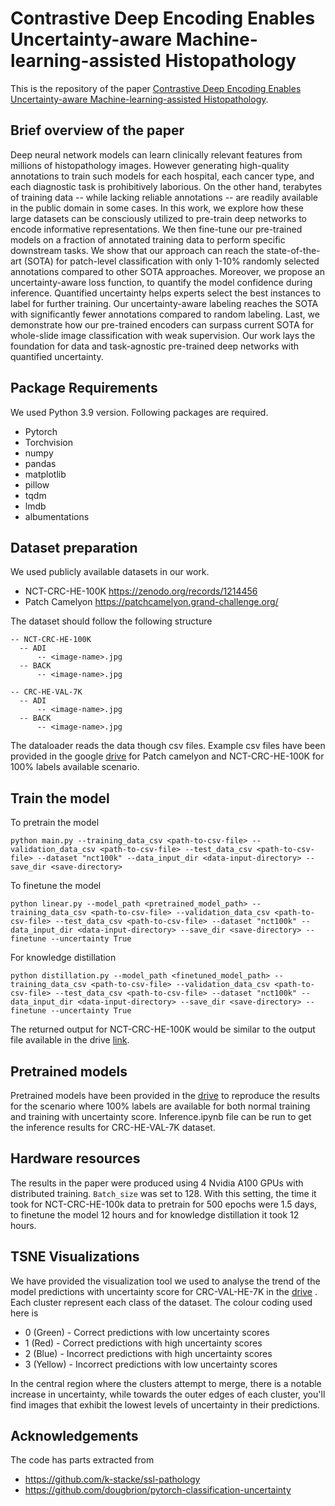 # Contrastive Deep Encoding Enables Uncertainty-aware Machine-learning-assisted Histopathology

This is the repository of the paper [Contrastive Deep Encoding Enables Uncertainty-aware Machine-learning-assisted Histopathology](https://arxiv.org/abs/2309.07113).


## Brief overview of the paper

Deep neural network models can learn clinically relevant features from millions of histopathology images. However generating high-quality annotations to train such models for each hospital, each cancer type, and each diagnostic task is prohibitively laborious. On the other hand, terabytes of training data -- while lacking reliable annotations -- are readily available in the public domain in some cases. In this work, we explore how these large datasets can be consciously utilized to pre-train deep networks to encode informative representations. We then fine-tune our pre-trained models on a fraction of annotated training data to perform specific downstream tasks. We show that our approach can reach the state-of-the-art (SOTA) for patch-level classification with only 1-10% randomly selected annotations compared to other SOTA approaches. Moreover, we propose an uncertainty-aware loss function, to quantify the model confidence during inference. Quantified uncertainty helps experts select the best instances to label for further training. Our uncertainty-aware labeling reaches the SOTA with significantly fewer annotations compared to random labeling. Last, we demonstrate how our pre-trained encoders can surpass current SOTA for whole-slide image classification with weak supervision. Our work lays the foundation for data and task-agnostic pre-trained deep networks with quantified uncertainty.

## Package Requirements
We used Python 3.9 version.
Following packages are required.

* Pytorch				
*	Torchvision			
*	numpy
*	pandas
*	matplotlib
*	pillow
*	tqdm
*	lmdb
*	albumentations

## Dataset preparation

We used publicly available datasets in our work.

* NCT-CRC-HE-100K https://zenodo.org/records/1214456
* Patch Camelyon https://patchcamelyon.grand-challenge.org/

The dataset should follow the following structure

```
-- NCT-CRC-HE-100K
  -- ADI
      -- <image-name>.jpg
  -- BACK
      -- <image-name>.jpg

-- CRC-HE-VAL-7K
  -- ADI
      -- <image-name>.jpg
  -- BACK
      -- <image-name>.jpg
```
The dataloader reads the data though csv files. Example csv files have been provided in the google [drive](https://drive.google.com/drive/folders/1VepRvPOZ_B6CnH9kWzB0CBV60pB7BhiL?usp=share_link) for Patch camelyon and NCT-CRC-HE-100K for 100% labels available scenario.

## Train the model

To pretrain the model 

```
python main.py --training_data_csv <path-to-csv-file> --validation_data_csv <path-to-csv-file> --test_data_csv <path-to-csv-file> --dataset "nct100k" --data_input_dir <data-input-directory> --save_dir <save-directory>
```

To finetune the model 

```
python linear.py --model_path <pretrained_model_path> --training_data_csv <path-to-csv-file> --validation_data_csv <path-to-csv-file> --test_data_csv <path-to-csv-file> --dataset "nct100k" --data_input_dir <data-input-directory> --save_dir <save-directory> --finetune --uncertainty True
```


For knowledge distillation

```
python distillation.py --model_path <finetuned_model_path> --training_data_csv <path-to-csv-file> --validation_data_csv <path-to-csv-file> --test_data_csv <path-to-csv-file> --dataset "nct100k" --data_input_dir <data-input-directory> --save_dir <save-directory> --finetune --uncertainty True
```

The returned output for NCT-CRC-HE-100K would be similar to the output file available in the drive [link](https://drive.google.com/drive/folders/17uqMTyLAC6oJ26p6lEjV38DAsfTEJZ86?usp=share_link).

## Pretrained models

Pretrained models have been provided in the [drive](https://drive.google.com/drive/folders/1CiTqpTuWb-GY5sayhEAIFIX_8F75Wh89?usp=share_link) to reproduce the results for the scenario where 100% labels are available for both normal training and training with uncertainty score. Inference.ipynb file can be run to get the inference results for CRC-HE-VAL-7K dataset.

## Hardware resources

The results in the paper were produced using 4 Nvidia A100 GPUs with distributed training. `Batch_size` was set to 128. With this setting, the time it took for NCT-CRC-HE-100k data to pretrain for 500 epochs were 1.5 days, to finetune the model 12 hours and for knowledge distillation it took 12 hours.

## TSNE Visualizations

We have provided the visualization tool we used to analyse the trend of the model predictions with uncertainty score for CRC-VAL-HE-7K in the [drive](https://drive.google.com/file/d/1QqGi_ORw7tsbnN9mNQMLBYAdIXn__LGZ/view?usp=share_link) . Each cluster represent each class of the dataset. The colour coding used here is 

* 0 (Green)  - Correct predictions with low uncertainty scores
* 1 (Red)    - Correct predictions with high uncertainty scores
* 2 (Blue)   - Incorrect predictions with high uncertainty scores
* 3 (Yellow) - Incorrect predictions with low uncertainty scores

In the central region where the clusters attempt to merge, there is a notable increase in uncertainty, while towards the outer edges of each cluster, you'll find images that exhibit the lowest levels of uncertainty in their predictions.

## Acknowledgements

The code has parts extracted from

* https://github.com/k-stacke/ssl-pathology
* https://github.com/dougbrion/pytorch-classification-uncertainty



